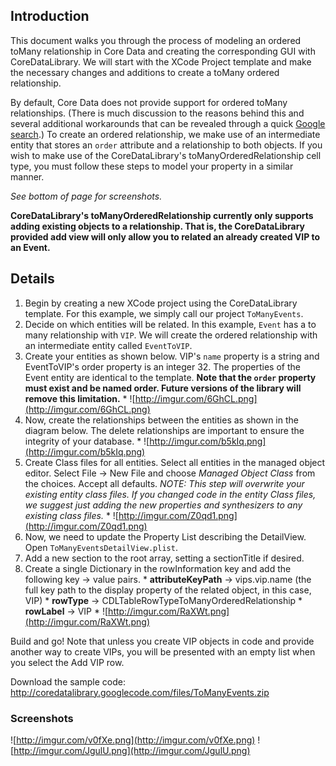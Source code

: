 ## Introduction ##

This document walks you through the process of modeling an ordered toMany relationship in Core Data and creating the corresponding GUI with CoreDataLibrary.  We will start with the XCode Project template and make the necessary changes and additions to create a toMany ordered relationship.

By default, Core Data does not provide support for ordered toMany relationships.  (There is much discussion to the reasons behind this and several additional workarounds that can be revealed through a quick [Google search](http://www.google.com/search?hl=en&q=ordered+to+many+relationship+core+data).)  To create an ordered relationship, we make use of an intermediate entity that stores an `order` attribute and a relationship to both objects.  If you wish to make use of the CoreDataLibrary's toManyOrderedRelationship cell type, you must follow these steps to model your property in a similar manner.

_See bottom of page for screenshots._

**CoreDataLibrary's toManyOrderedRelationship currently only supports adding existing objects to a relationship.  That is, the CoreDataLibrary provided add view will only allow you to related an already created VIP to an Event.**

## Details ##

  1. Begin by creating a new XCode project using the CoreDataLibrary template.  For this example, we simply call our project `ToManyEvents`.
  1. Decide on which entities will be related.  In this example, `Event` has a to many relationship with `VIP`.  We will create the ordered relationship with an intermediate entity called `EventToVIP`.
  1. Create your entities as shown below.  VIP's `name` property is a string and EventToVIP's order property is an integer 32.  The properties of the Event entity are identical to the template. **Note that the `order` property must exist and be named order.  Future versions of the library will remove this limitation.**
    * ![http://imgur.com/6GhCL.png](http://imgur.com/6GhCL.png)
  1. Now, create the relationships between the entities as shown in the diagram below.  The delete relationships are important to ensure the integrity of your database.
    * ![http://imgur.com/b5kIq.png](http://imgur.com/b5kIq.png)
  1. Create Class files for all entities.  Select all entities in the managed object editor.  Select File -> New File and choose _Managed Object Class_ from the choices.  Accept all defaults. _NOTE: This step will overwrite your existing entity class files.  If you changed code in the entity Class files, we suggest just adding the new properties and synthesizers to any existing class files._
    * ![http://imgur.com/Z0qd1.png](http://imgur.com/Z0qd1.png)
  1. Now, we need to update the Property List describing the DetailView.  Open `ToManyEventsDetailView.plist`.
  1. Add a new section to the root array, setting a sectionTitle if desired.
  1. Create a single Dictionary in the rowInformation key and add the following key -> value pairs.
    * **attributeKeyPath** -> vips.vip.name (the full key path to the display property of the related object, in this case, VIP)
    * **rowType** -> CDLTableRowTypeToManyOrderedRelationship
    * **rowLabel** -> VIP
    * ![http://imgur.com/RaXWt.png](http://imgur.com/RaXWt.png)

Build and go!  Note that unless you create VIP objects in code and provide another way to create VIPs, you will be presented with an empty list when you select the Add VIP row.

Download the sample code: http://coredatalibrary.googlecode.com/files/ToManyEvents.zip

### Screenshots ###

![http://imgur.com/v0fXe.png](http://imgur.com/v0fXe.png) ![http://imgur.com/JgulU.png](http://imgur.com/JgulU.png)